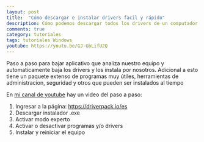 ```yaml
---
layout: post
title:  "Cómo descargar e instalar drivers facil y rápido"
description: Cómo podemos descargar todos los drivers de un computador fácil, rápido y totalmente gratis  
comments: true
category: tutoriales
tags: tutoriales Windows
youtube: https://youtu.be/GJ-GbLifU2Q
---
```

Paso a paso para bajar aplicativo que analiza nuestro equipo y automaticamente baja los drivers y los instala por nosotros. Adicional a esto tiene un paquete extenso de programas muy útiles, herramientas de administracion, seguridad y otros que pueden ser instalados al tiempo

En <a target="_blank" href="{{ page.youtube }}">mi canal de youtube</a> hay un video del paso a paso:

1. Ingresar a la página: <a target="_blank" href="https://driverpack.io/es">https://driverpack.io/es</a>
2. Descargar instalador .exe
3. Activar modo experto
4. Activar o desactivar programas y/o drivers
5. Instalar y reiniciar el equipo
